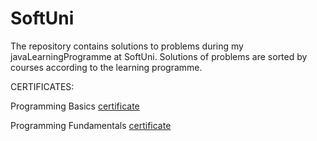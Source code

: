 # SoftUni
The repository contains solutions to problems during my javaLearningProgramme at SoftUni.
Solutions of problems are sorted by courses according to the learning programme.




CERTIFICATES:

  Programming Basics [certificate](https://softuni.bg/certificates/details/140089/040083a4)
  
  Programming Fundamentals [certificate](https://softuni.bg/certificates/details/148552/7e09709b)

